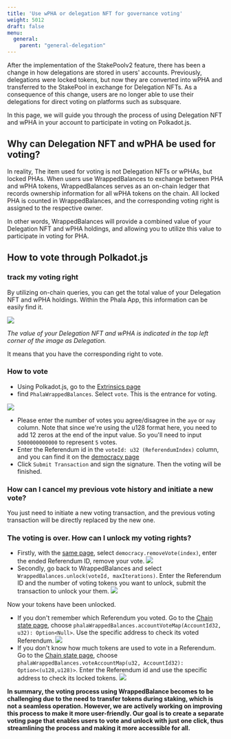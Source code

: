 ```yaml
---
title: 'Use wPHA or delegation NFT for governance voting'
weight: 5012
draft: false
menu:
  general:
    parent: "general-delegation"
---
```



After the implementation of the StakePoolv2 feature, there has been a change in how delegations are stored in users' accounts. Previously, delegations were locked tokens, but now they are converted into wPHA and transferred to the StakePool in exchange for Delegation NFTs. As a consequence of this change, users are no longer able to use their delegations for direct voting on platforms such as subsquare.

In this page, we will guide you through the process of using Delegation NFT and wPHA in your account to participate in voting on Polkadot.js.

## Why can Delegation NFT and wPHA be used for voting?

In reality, The item used for voting is not Delegation NFTs or wPHAs, but locked PHAs. 
When users use WrappedBalances to exchange between PHA and wPHA tokens, WrappedBalances serves as an on-chain ledger that records ownership information for all wPHA tokens on the chain. All locked PHA is counted in WrappedBalances, and the corresponding voting right is assigned to the respective owner.

In other words, WrappedBalances will provide a combined value of your Delegation NFT and wPHA holdings, and allowing you to utilize this value to participate in voting for PHA.

## How to vote through Polkadot.js

### track my voting right

By utilizing on-chain queries, you can get the total value of your Delegation NFT and wPHA holdings. Within the Phala App, this information can be easily find it.

![](https://i.imgur.com/HMHwrrv.png)

*The value of your Delegation NFT and wPHA is indicated in the top left corner of the image as Delegation.*

It means that you have the corresponding right to vote.

### How to vote

* Using Polkadot.js, go to the [Extrinsics page](https://polkadot.js.org/apps/?rpc=wss%3A%2F%2Fkhala-api.phala.network%2Fws#/extrinsics)
* find `PhalaWrappedBalances`. Select `vote`. This is the entrance for voting.

![](https://i.imgur.com/Ssl3fdW.png)

* Please enter the number of votes you agree/disagree in the `aye` or `nay` column. Note that since we're using the u128 format here, you need to add 12 zeros at the end of the input value. So you'll need to input `5000000000000` to represent `5` votes.
* Enter the Referendum id in the `voteId: u32 (ReferendumIndex)` column, and you can find it on the [democracy page](https://polkadot.js.org/apps/?rpc=wss%3A%2F%2Fkhala-api.phala.network%2Fws#/democracy)
* Click `Submit Transaction` and sign the signature. Then the voting will be finished.

### How can I cancel my previous vote history and initiate a new vote?

You just need to initiate a new voting transaction, and the previous voting transaction will be directly replaced by the new one.

### The voting is over. How can I unlock my voting rights?

* Firstly, with the [same page](https://polkadot.js.org/apps/?rpc=wss%3A%2F%2Fkhala-api.phala.network%2Fws#/extrinsics), select `democracy.removeVote(index)`, enter the ended Referendum ID, remove your vote.
![](https://i.imgur.com/zKV1Emp.png)
* Secondly, go back to WrappedBalances and select `WrappedBalances.unlock(voteId, maxIterations)`. Enter the Referendum ID and the number of voting tokens you want to unlock, submit the transaction to unlock your them.
![](https://i.imgur.com/ttv0L5D.png)

Now your tokens have been unlocked.

* If you don't remember which Referendum you voted. Go to the [Chain state page](https://polkadot.js.org/apps/?rpc=wss%3A%2F%2Fkhala-api.phala.network%2Fws#/chainstate), choose `phalaWrappedBalances.accountVoteMap(AccountId32, u32): Option<Null>`. Use the specific address to check its voted Referendum.
![](https://i.imgur.com/dWpQLB9.png)
* If you don't know how much tokens are used to vote in a Referendum. Go to the [Chain state page](https://polkadot.js.org/apps/?rpc=wss%3A%2F%2Fkhala-api.phala.network%2Fws#/chainstate), choose `phalaWrappedBalances.voteAccountMap(u32, AccountId32): Option<(u128,u128)>`. Enter the Referendum id and use the specific address to check its locked tokens.
![](https://i.imgur.com/RzAy4lY.png)


**In summary, the voting process using WrappedBalance becomes to be challenging due to the need to transfer tokens during staking, which is not a seamless operation. However, we are actively working on improving this process to make it more user-friendly. Our goal is to create a separate voting page that enables users to vote and unlock with just one click, thus streamlining the process and making it more accessible for all.**




